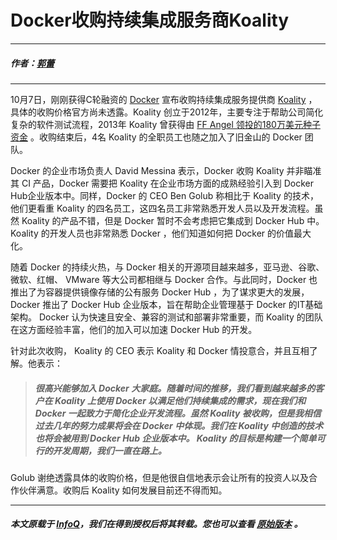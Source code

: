 # Docker收购持续集成服务商Koality

---

##### 作者：[郭蕾](http://www.infoq.com/cn/author/%E9%83%AD%E8%95%BE) 

---

10月7日，刚刚获得C轮融资的 [Docker](https://www.docker.com/) 宣布收购持续集成服务提供商 [Koality](https://koalitycode.com/) ，具体的收购价格官方尚未透露。Koality 创立于2012年，主要专注于帮助公司简化复杂的软件测试流程，2013年 Koality 曾获得由 [FF Angel 领投的180万美元种子资金](http://techcrunch.com/2013/10/03/koality-closes-its-1-8-million-seed-round-from-ff-angel-peter-thiel-and-others/) 。收购结束后，4名 Koality 的全职员工也随之加入了旧金山的 Docker 团队。

Docker 的企业市场负责人 David Messina 表示，Docker 收购 Koality 并非瞄准其 CI 产品，Docker 需要把 Koality 在企业市场方面的成熟经验引入到 Docker Hub企业版本中。同样，Docker 的 CEO Ben Golub 称相比于 Koality 的技术，他们更看重 Koality 的四名员工，这四名员工非常熟悉开发人员以及开发流程。虽然 Koality 的产品不错，但是 Docker 暂时不会考虑把它集成到 Docker Hub 中。 Koality 的开发人员也非常熟悉 Docker ，他们知道如何把 Docker 的价值最大化。

随着 Docker 的持续火热，与 Docker 相关的开源项目越来越多，亚马逊、谷歌、微软、红帽、 VMware 等大公司都相继与 Docker 合作。与此同时，Docker 也推出了为容器提供镜像存储的公有服务 Docker Hub ，为了谋求更大的发展，Docker 推出了 Docker Hub 企业版本，旨在帮助企业管理基于 Docker 的IT基础架构。 Docker 认为快速且安全、兼容的测试和部署非常重要，而 Koality 的团队在这方面经验丰富，他们的加入可以加速 Docker Hub 的开发。

针对此次收购， Koality 的 CEO 表示 Koality 和 Docker 情投意合，并且互相了解。他表示：

> ##### 很高兴能够加入 Docker 大家庭。随着时间的推移，我们看到越来越多的客户在 Koality 上使用 Docker 以满足他们持续集成的需求，现在我们和 Docker 一起致力于简化企业开发流程。虽然 Koality 被收购，但是我相信过去几年的努力成果将会在 Docker 中体现。我们在 Koality 中创造的技术也将会被用到 Docker Hub 企业版本中。 Koality 的目标是构建一个简单可行的开发周期，我们一直在路上。

Golub 谢绝透露具体的收购价格，但是他很自信地表示会让所有的投资人以及合作伙伴满意。收购后 Koality 如何发展目前还不得而知。

---

##### 本文原载于 [InfoQ](http://www.infoq.com/)，我们在得到授权后将其转载。您也可以查看 [原始版本](http://www.infoq.com/cn/news/2014/10/docker-acquires-koality) 。
